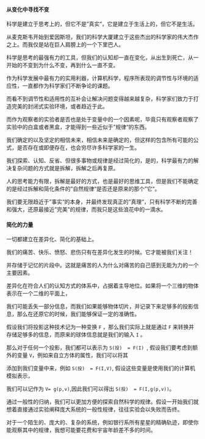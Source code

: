 #### 从变化中寻找不变

科学是建立于思考上的，但它不是”真实“，它是建立于生活上的，但它不是生活。

从麦克斯韦开始到爱因斯坦，我们的科学大厦建立于这些杰出的科学家的伟大杰作之上。而我仅是站在巨人肩膀上的一个下里巴人。

科学是思考的最强有力的工具，但我们的认知却一直在变化，从出生到死亡，从一开始的不变到为什么不变，再到什么一直不变。

作为科学发展中最有力的实用利器，计算机科学，程序所表现的调节性与环境的适应性，一直都作为科学家们不断争论的课题。

而看不到调节性和适用性的互补会让解决问题变得越来越复杂，科学家们致力于打造完美的封闭式实验环境，或者趋近于此。

而作为观察者的实验者是否也是处于变量中的一个因素呢，毕竟只有观察者观察了实验中的白盒或者黑盒，才能得到一些近似于”规律“的东西。

我们确定的以及坚定的相信未来，相信未来是确定的，但这样的包含所有可能的公式，是否存在或即便存在，也会穷尽许多科学家的一生。

我们探索、认知、反省、但很多事物或规律是经过简化的，是的，科学最有力的解决复杂问题的方式就是拆解，拆解之后再复原。

人的思考能力有限，拆解是最好的方式，也是最好的思维工具，但是我们不能确定的是经过拆解和简化条件的”自然规律“是否还是原来的那个”它“。

我们要无限趋近于”事实“的本身，并最终发现真正的”真理“，只有科学不断的完善和强大，还原最接近”完美"的规律，而我只是这些浪花中的一滴水。


#### 简化的力量

一切都建立在差异化、简化的基础上。

我们的痛苦、快乐、愤怒、悲伤只有在差异化发生的时候。它才能被我们关注！

并存储于记忆的片段中。这就是痛苦的人为什么对痛苦的自己感到无能为力的一个主要因素。

差异化在符合人们的认知方式的体系中，占据着主导地位。如果将一个三维的物体表示在一个二维的平面上，

我们可能丢失一部分信息，而我们如果能够物体切片，并记录下来足够多的投影信息，那么在还原它的时候，我们能够保证一定的准确性。

假设我们将投影这种技术记为一种变换 `F` ，那么我们实际上就是通过 `F` 来转换并存储足够多的信息，而原来的球体信息就是我们的输入 `I` 。

那么对于任何一个投影，我们都可以表示为 `S(投)  = F(I) `, 假设我们要考虑到额外的变量 `V`，例如来自立方体的属性，我们可以将其

添加到我们变量中来，例如 `S(投)  = F(I,V)`, 假设这些变量是使用我们的计算机模拟表示，

我们可以记作为 `V= g(p,v)`,因此我们可以得出 `S(投)  = F(I,g(p,v))`。

通过一般性的归纳，我们可以更加方便的探索自然科学的规律。假设一开始我们就想着直接通过实验阐释庞大系统的一般性规律，往往实验会以失败而告终。

对于一个陌生的、庞大的、复杂的系统，例如银行系所有星星的精确轨迹，即使你能观察其中的规律，我想可能要花费和宇宙年龄差不多的时间。



